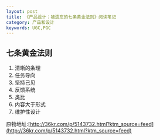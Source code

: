 ```yaml
---
layout: post
title: 《产品设计：被遗忘的七条黄金法则》阅读笔记
category: 产品和设计
keywords: UGC,PGC
---
```



## 七条黄金法则
1. 清晰的条理
2. 任务导向
3. 坚持己见
4. 反馈系统
5. 类比
6. 内容大于形式
7. 维护性设计

原物地址:[http://36kr.com/p/5143732.html?ktm_source=feed](http://36kr.com/p/5143732.html?ktm_source=feed)